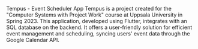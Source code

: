 Tempus - Event Scheduler App
Tempus is a project created for the "Computer Systems with Project Work" course at Uppsala University in Spring 2023. This application, developed using Flutter, integrates with an SQL database on the backend. It offers a user-friendly solution for efficient event management and scheduling, syncing users' event data through the Google Calendar API.
